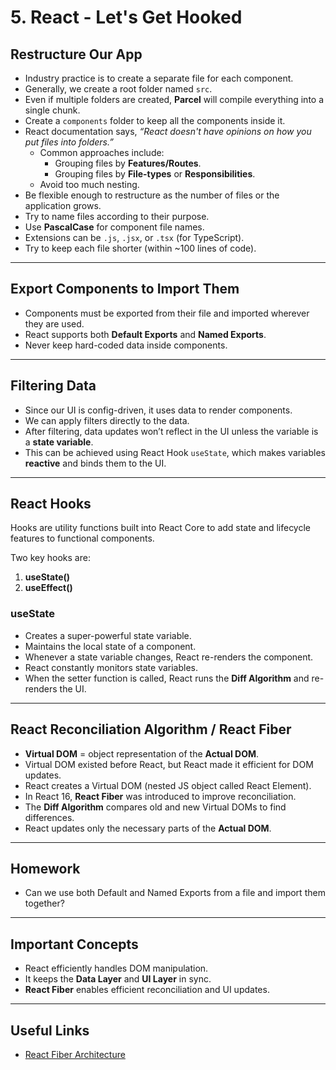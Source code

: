 
# 5. React - Let's Get Hooked

## Restructure Our App

- Industry practice is to create a separate file for each component.  
- Generally, we create a root folder named `src`.  
- Even if multiple folders are created, **Parcel** will compile everything into a single chunk.  
- Create a `components` folder to keep all the components inside it.  
- React documentation says, *“React doesn't have opinions on how you put files into folders.”*  
  - Common approaches include:  
    - Grouping files by **Features/Routes**.  
    - Grouping files by **File-types** or **Responsibilities**.  
  - Avoid too much nesting.  
- Be flexible enough to restructure as the number of files or the application grows.  
- Try to name files according to their purpose.  
- Use **PascalCase** for component file names.  
- Extensions can be `.js`, `.jsx`, or `.tsx` (for TypeScript).  
- Try to keep each file shorter (within ~100 lines of code).  

---

## Export Components to Import Them

- Components must be exported from their file and imported wherever they are used.  
- React supports both **Default Exports** and **Named Exports**.  
- Never keep hard-coded data inside components.  

---

## Filtering Data

- Since our UI is config-driven, it uses data to render components.  
- We can apply filters directly to the data.  
- After filtering, data updates won’t reflect in the UI unless the variable is a **state variable**.  
- This can be achieved using React Hook `useState`, which makes variables **reactive** and binds them to the UI.  

---

## React Hooks

Hooks are utility functions built into React Core to add state and lifecycle features to functional components.  

Two key hooks are:  
1. **useState()**  
2. **useEffect()**  

### useState

- Creates a super-powerful state variable.  
- Maintains the local state of a component.  
- Whenever a state variable changes, React re-renders the component.  
- React constantly monitors state variables.  
- When the setter function is called, React runs the **Diff Algorithm** and re-renders the UI.  

---

## React Reconciliation Algorithm / React Fiber

- **Virtual DOM** = object representation of the **Actual DOM**.  
- Virtual DOM existed before React, but React made it efficient for DOM updates.  
- React creates a Virtual DOM (nested JS object called React Element).  
- In React 16, **React Fiber** was introduced to improve reconciliation.  
- The **Diff Algorithm** compares old and new Virtual DOMs to find differences.  
- React updates only the necessary parts of the **Actual DOM**.  

---

## Homework

- Can we use both Default and Named Exports from a file and import them together?  

---

## Important Concepts

- React efficiently handles DOM manipulation.  
- It keeps the **Data Layer** and **UI Layer** in sync.  
- **React Fiber** enables efficient reconciliation and UI updates.  

---

## Useful Links

- [React Fiber Architecture](https://github.com/acdlite/react-fiber-architecture)  


